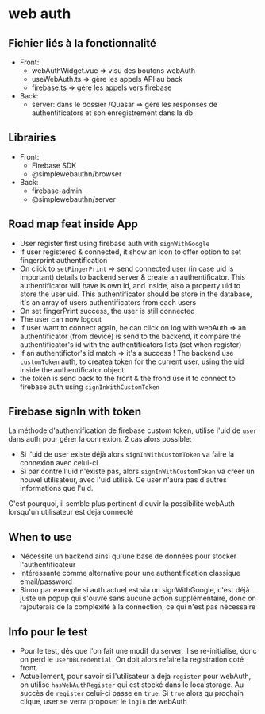 # web auth

## Fichier liés à la fonctionnalité

- Front:
  - webAuthWidget.vue => visu des boutons webAuth
  - useWebAuth.ts => gère les appels API au back
  - firebase.ts => gère les appels vers firebase
- Back:
  - server: dans le dossier /Quasar => gère les responses de authentificators et son enregistrement dans la db

## Librairies

- Front:
  - Firebase SDK
  - @simplewebauthn/browser
- Back:
  - firebase-admin
  - @simplewebauthn/server

## Road map feat inside App

- User register first using firebase auth with `signWithGoogle`
- If user registered & connected, it show an icon to offer option to set fingerprint authentification
- On click to `setFingerPrint` => send connected user (in case uid is important) details to backend server & create an authentificator. This authentificator will have is own id, and inside, also a property uid to store the user uid. This authentificator should be store in the database, it's an array of users authentificators from each users
- On set fingerPrint success, the user is still connected
- The user can now logout
- If user want to connect again, he can click on log with webAuth => an authentificator (from device) is send to the backend, it compare the authentificator's id with the authentificators lists (set when register)
- If an authentifictor's id match => it's a success ! The backend use `customToken` auth, to createa token for the current user, using the uid inside the authentificator object
- the token is send back to the front & the frond use it to connect to firebase auth using `signInWithCustomToken`

## Firebase signIn with token

La méthode d'authentification de firebase custom token, utilise l'uid de `user` dans auth pour gérer la connexion. 2 cas alors possible:

- Si l'uid de user existe déjà alors `signInWithCustomToken` va faire la connexion avec celui-ci
- Si par contre l'uid n'existe pas, alors `signInWithCustomToken` va créer un nouvel utilisateur, avec l'uid utilisé. Ce user n'aura pas d'autres informations que l'uid.

C'est pourquoi, il semble plus pertinent d'ouvir la possibilité webAuth lorsqu'un utilisateur est deja connecté

## When to use

- Nécessite un backend ainsi qu'une base de données pour stocker l'authentificateur
- Intéressante comme alternative pour une authentification classique email/password
- Sinon par exemple si auth actuel est via un signWithGoogle, c'est déjà juste un popup qui s'ouvre sans aucune action supplémentaire, donc on rajouterais de la complexité à la connection, ce qui n'est pas nécessaire

## Info pour le test

- Pour le test, dés que l'on fait une modif du server, il se ré-initialise, donc on perd le `userDBCredential`. On doit alors refaire la registration coté front.
- Actuellement, pour savoir si l'utilisateur a deja `register` pour webAuth, on utilise `hasWebAuthRegister` qui est stocké dans le localstorage. Au succès de `register` celui-ci passe en `true`. Si `true` alors qu prochain clique, user se verra proposer le `login` de webAuth
